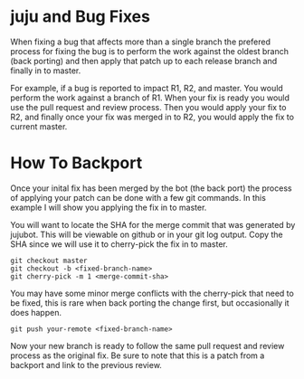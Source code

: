 juju and Bug Fixes
==================

When fixing a bug that affects more than a single branch the prefered
process for fixing the bug is to perform the work against the oldest
branch (back porting) and then apply that patch up to each release branch
and finally in to master.

For example, if a bug is reported to impact R1, R2, and master. You
would perform the work against a branch of R1. When your fix is ready
you would use the pull request and review process.
Then you would apply your fix to R2, and finally once your fix
was merged in to R2, you would apply the fix to current master.

How To Backport
================
Once your inital fix has been merged by the bot (the back port) the process
of applying your patch can be done with a few git commands. In this example I will show
you applying the fix in to master.

You will want to locate the SHA for the merge commit that was generated
by jujubot. This will be viewable on github or in your git log output.
Copy the SHA since we will use it to cherry-pick the fix in to master.

    git checkout master
    git checkout -b <fixed-branch-name>
    git cherry-pick -m 1 <merge-commit-sha>

You may have some minor merge conflicts with the cherry-pick that need
to be fixed, this is rare when back porting the change first, but occasionally it
does happen.

    git push your-remote <fixed-branch-name>

Now your new branch is ready to follow the same pull request and review
process as the original fix. Be sure to note that this is a patch
from a backport and link to the previous review.
